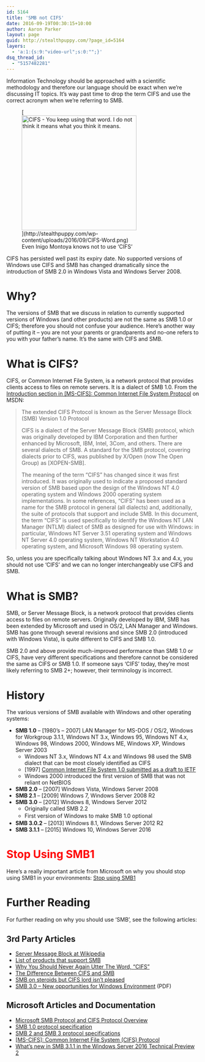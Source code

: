 ```yaml
---
id: 5164
title: 'SMB not CIFS'
date: 2016-09-19T00:30:15+10:00
author: Aaron Parker
layout: page
guid: http://stealthpuppy.com/?page_id=5164
layers:
  - 'a:1:{s:9:"video-url";s:0:"";}'
dsq_thread_id:
  - "5157482281"
---
```

Information Technology should be approached with a scientific methodology and therefore our language should be exact when we&#8217;re discussing IT topics. It&#8217;s way past time to drop the term CIFS and use the correct acronym when we&#8217;re referring to SMB.

<figure id="attachment_5165" aria-describedby="caption-attachment-5165" style="width: 300px" class="wp-caption alignright">[<img class="wp-image-5165 size-medium" src="http://stealthpuppy.com/wp-content/uploads/2016/09/CIFS-Word-300x300.png" alt="CIFS - You keep using that word. I do not think it means what you think it means." width="300" height="300" srcset="http://192.168.0.89/wp-content/uploads/2016/09/CIFS-Word-300x300.png 300w, http://192.168.0.89/wp-content/uploads/2016/09/CIFS-Word-150x150.png 150w, http://192.168.0.89/wp-content/uploads/2016/09/CIFS-Word-480x480.png 480w, http://192.168.0.89/wp-content/uploads/2016/09/CIFS-Word.png 500w" sizes="(max-width: 300px) 100vw, 300px" />](http://stealthpuppy.com/wp-content/uploads/2016/09/CIFS-Word.png)<figcaption id="caption-attachment-5165" class="wp-caption-text">Even Inigo Montoya knows not to use &#8216;CIFS&#8217;</figcaption></figure>

CIFS has persisted well past its expiry date. No supported versions of Windows use CIFS and SMB has changed dramatically since the introduction of SMB 2.0 in Windows Vista and Windows Server 2008.

# Why?

The versions of SMB that we discuss in relation to currently supported versions of Windows (and other products) are not the same as SMB 1.0 or CIFS; therefore you should not confuse your audience. Here&#8217;s another way of putting it &#8211; you are not your parents or grandparents and no-one refers to you with your father&#8217;s name. It&#8217;s the same with CIFS and SMB.

# What is CIFS?

CIFS, or Common Internet File System, is a network protocol that provides clients access to files on remote servers. It is a dialect of SMB 1.0. From the [Introduction section in [MS-CIFS]: Common Internet File System Protocol](https://msdn.microsoft.com/en-us/library/ee441901.aspx) on MSDN:

> The extended CIFS Protocol is known as the Server Message Block (SMB) Version 1.0 Protocol
> 
> CIFS is a dialect of the Server Message Block (SMB) protocol, which was originally developed by IBM Corporation and then further enhanced by Microsoft, IBM, Intel, 3Com, and others. There are several dialects of SMB. A standard for the SMB protocol, covering dialects prior to CIFS, was published by X/Open (now The Open Group) as [XOPEN-SMB].
> 
> The meaning of the term &#8220;CIFS&#8221; has changed since it was first introduced. It was originally used to indicate a proposed standard version of SMB based upon the design of the Windows NT 4.0 operating system and Windows 2000 operating system implementations. In some references, &#8220;CIFS&#8221; has been used as a name for the SMB protocol in general (all dialects) and, additionally, the suite of protocols that support and include SMB. In this document, the term &#8220;CIFS&#8221; is used specifically to identify the Windows NT LAN Manager (NTLM) dialect of SMB as designed for use with Windows: in particular, Windows NT Server 3.51 operating system and Windows NT Server 4.0 operating system, Windows NT Workstation 4.0 operating system, and Microsoft Windows 98 operating system.

So, unless you are specifically talking about Windows NT 3.x and 4.x, you should not use &#8216;CIFS&#8217; and we can no longer interchangeably use CIFS and SMB.

# What is SMB?

SMB, or Server Message Block, is a network protocol that provides clients access to files on remote servers. Originally developed by IBM, SMB has been extended by Microsoft and used in OS/2, LAN Manager and Windows. SMB has gone through several revisions and since SMB 2.0 (introduced with Windows Vista), is quite different to CIFS and SMB 1.0.

SMB 2.0 and above provide much-improved performance than SMB 1.0 or CIFS, have very different specifications and therefore cannot be considered the same as CIFS or SMB 1.0. If someone says &#8216;CIFS&#8217; today, they&#8217;re most likely referring to SMB 2+; however, their terminology is incorrect.

# History

The various versions of SMB available with Windows and other operating systems:

  * **SMB 1.0** &#8211; [1980&#8217;s &#8211; 2007] LAN Manager for MS-DOS / OS/2, Windows for Workgroup 3.1.1, Windows NT 3.x, Windows 95, Windows NT 4.x, Windows 98, Windows 2000, Windows ME, Windows XP, Windows Server 2003 
      * Windows NT 3.x, Windows NT 4.x and Windows 98 used the SMB dialect that can be most closely identified as CIFS
      * [1997] [Common Internet File System 1.0 submitted as a draft to IETF](https://tools.ietf.org/html/draft-leach-cifs-v1-spec-01)
      * Windows 2000 introduced the first version of SMB that was not reliant on NetBIOS
  * **SMB 2.0** &#8211; [2007] Windows Vista, Windows Server 2008
  * **SMB 2.1** &#8211; [2009] Windows 7, Windows Server 2008 R2
  * **SMB 3.0** &#8211; [2012] Windows 8, Windows Server 2012 
      * Originally called SMB 2.2
      * <span style="line-height: 1.5;">First version of Windows to make SMB 1.0 optional</span>
  * **SMB 3.0.2** &#8211; [2013] Windows 8.1, Windows Server 2012 R2
  * **SMB 3.1.1** &#8211; [2015] Windows 10, Windows Server 2016

# <span style="color: #ff0000;">Stop Using SMB1</span>

Here&#8217;s a really important article from Microsoft on why you should stop using SMB1 in your environments: [Stop using SMB1](https://blogs.technet.microsoft.com/filecab/2016/09/16/stop-using-smb1/)

# Further Reading

For further reading on why you should use &#8216;SMB&#8217;, see the following articles:

## 3rd Party Articles

  * [Server Message Block at Wikipedia](http://en.wikipedia.org/wiki/Server_Message_Block)
  * [List of products that support SMB](http://en.wikipedia.org/wiki/List_of_products_that_support_SMB)
  * [Why You Should Never Again Utter The Word, “CIFS”](http://blog.fosketts.net/2012/02/16/cifs-smb/)
  * [The Difference Between CIFS and SMB](http://blog.varonis.com/the-difference-between-cifs-and-smb/)
  * [SMB on steroids but CIFS lord isn’t pleased](http://storagegaga.com/smb-on-steroids-but-cifs-lord-isnt-pleased/)
  * [SMB 3.0 – New opportunities for Windows Environment](http://snia.org/sites/default/files/SNIA_SMB3_final.pdf) (PDF)

## Microsoft Articles and Documentation

  * [Microsoft SMB Protocol and CIFS Protocol Overview](https://msdn.microsoft.com/en-us/library/windows/desktop/aa365233(v=vs.85).aspx)
  * [SMB 1.0 protocol specification](https://msdn.microsoft.com/en-us/library/cc246232.aspx)
  * [SMB 2 and SMB 3 protocol specifications](https://msdn.microsoft.com/en-us/library/cc246483.aspx)
  * [[MS-CIFS]: Common Internet File System (CIFS) Protocol](https://msdn.microsoft.com/en-us/library/ee442092.aspx)
  * [What’s new in SMB 3.1.1 in the Windows Server 2016 Technical Preview 2](https://blogs.technet.microsoft.com/josebda/2015/05/05/whats-new-in-smb-3-1-1-in-the-windows-server-2016-technical-preview-2/)